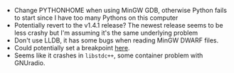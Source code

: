 - Change PYTHONHOME when using MinGW GDB, otherwise Python fails to start since I have too many Pythons on this computer
- Potentially revert to the v1.4.1 release? The newest release seems to be less crashy but I'm assuming it's the same underlying problem
- Don't use LLDB, it has some bugs when reading MinGW DWARF files.
- Could potentially set a breakpoint [here](https://github.com/analogdevicesinc/scopy/blob/master/src/network_analyzer.cpp#L1692).
- Seems like it crashes in `libstdc++`, some container problem with GNUradio.
